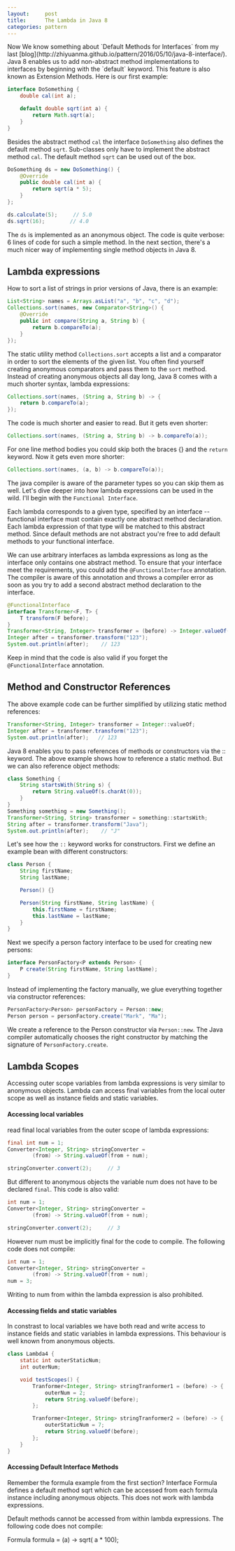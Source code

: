 ```yaml
---
layout:     post
title:      The Lambda in Java 8
categories: pattern
---
```


<link rel="stylesheet" type="text/css" href="/js/prettify/css/github.css" />
Now We know something about `Default Methods for Interfaces` from my last [blog](http://zhiyuanma.github.io/pattern/2016/05/10/java-8-interface/).
Java 8 enables us to add non-abstract method implementations to interfaces by beginning with the `default` keyword. This feature is also known as Extension Methods. Here is our first example:

```java
interface DoSomething {
    double cal(int a);

    default double sqrt(int a) {
        return Math.sqrt(a);
    }
}
```

Besides the abstract method `cal` the interface `DoSomething` also defines the default method `sqrt`. 
Sub-classes only have to implement the abstract method `cal`. The default method `sqrt` can be used out of the box.

```java
DoSomething ds = new DoSomething() {
    @Override
    public double cal(int a) {
        return sqrt(a * 5);
    }
};

ds.calculate(5);     // 5.0
ds.sqrt(16);        // 4.0
```

The `ds` is implemented as an anonymous object. The code is quite verbose: 6 lines of code for such a simple method. 
In the next section, there's a much nicer way of implementing single method objects in Java 8.

## Lambda expressions
How to sort a list of strings in prior versions of Java, there is an example:

```java
List<String> names = Arrays.asList("a", "b", "c", "d");
Collections.sort(names, new Comparator<String>() {
    @Override
    public int compare(String a, String b) {
        return b.compareTo(a);
    }
});
```

The static utility method `Collections.sort` accepts a list and a comparator in order to sort the elements of the given list. 
You often find yourself creating anonymous comparators and pass them to the `sort` method.
Instead of creating anonymous objects all day long, Java 8 comes with a much shorter syntax, lambda expressions:

```java
Collections.sort(names, (String a, String b) -> {
    return b.compareTo(a);
});
```

The code is much shorter and easier to read. But it gets even shorter:

```java
Collections.sort(names, (String a, String b) -> b.compareTo(a));
```

For one line method bodies you could skip both the braces {} and the `return` keyword. Now it gets even more shorter:

```java
Collections.sort(names, (a, b) -> b.compareTo(a));
```

The java compiler is aware of the parameter types so you can skip them as well. 
Let's dive deeper into how lambda expressions can be used in the wild. I'll begin with the `Functional Interface`.


Each lambda corresponds to a given type, specified by an interface -- functional interface must contain exactly one abstract method declaration. 
Each lambda expression of that type will be matched to this abstract method. Since default methods are not abstract you're free to add default methods to your functional interface.

We can use arbitrary interfaces as lambda expressions as long as the interface only contains one abstract method. 
To ensure that your interface meet the requirements, you could add the `@FunctionalInterface` annotation. 
The compiler is aware of this annotation and throws a compiler error as soon as you try to add a second abstract method declaration to the interface.

```java
@FunctionalInterface
interface Transformer<F, T> {
    T transform(F before);
}
Transformer<String, Integer> transformer = (before) -> Integer.valueOf(before);
Integer after = transformer.transform("123");
System.out.println(after);    // 123
```

Keep in mind that the code is also valid if you forget the `@FunctionalInterface` annotation.

## Method and Constructor References
The above example code can be further simplified by utilizing static method references:

```java
Transformer<String, Integer> transformer = Integer::valueOf;
Integer after = transformer.transform("123");
System.out.println(after);   // 123
```

Java 8 enables you to pass references of methods or constructors via the :: keyword. 
The above example shows how to reference a static method. But we can also reference object methods:

```java
class Something {
    String startsWith(String s) {
        return String.valueOf(s.charAt(0));
    }
}
Something something = new Something();
Transformer<String, String> transformer = something::startsWith;
String after = transformer.transform("Java");
System.out.println(after);    // "J"
```

Let's see how the `::` keyword works for constructors. First we define an example bean with different constructors:

```java
class Person {
    String firstName;
    String lastName;

    Person() {}

    Person(String firstName, String lastName) {
        this.firstName = firstName;
        this.lastName = lastName;
    }
}
```

Next we specify a person factory interface to be used for creating new persons:

```java
interface PersonFactory<P extends Person> {
    P create(String firstName, String lastName);
}
```

Instead of implementing the factory manually, we glue everything together via constructor references:

```java
PersonFactory<Person> personFactory = Person::new;
Person person = personFactory.create("Mark", "Ma");
```

We create a reference to the Person constructor via `Person::new`. The Java compiler automatically chooses the right constructor by matching the signature of `PersonFactory.create`.

## Lambda Scopes
Accessing outer scope variables from lambda expressions is very similar to anonymous objects. 
Lambda can access final variables from the local outer scope as well as instance fields and static variables.

#### Accessing local variables

read final local variables from the outer scope of lambda expressions:

```java
final int num = 1;
Converter<Integer, String> stringConverter =
        (from) -> String.valueOf(from + num);

stringConverter.convert(2);     // 3
```

But different to anonymous objects the variable num does not have to be declared `final`. This code is also valid:

```java
int num = 1;
Converter<Integer, String> stringConverter =
        (from) -> String.valueOf(from + num);

stringConverter.convert(2);     // 3
```

However num must be implicitly final for the code to compile. The following code does not compile:

```java
int num = 1;
Converter<Integer, String> stringConverter =
        (from) -> String.valueOf(from + num);
num = 3;
```

Writing to num from within the lambda expression is also prohibited.

#### Accessing fields and static variables

In constrast to local variables we have both read and write access to instance fields and static variables in lambda expressions. 
This behaviour is well known from anonymous objects.

```java
class Lambda4 {
    static int outerStaticNum;
    int outerNum;

    void testScopes() {
        Tranformer<Integer, String> stringTranformer1 = (before) -> {
            outerNum = 2;
            return String.valueOf(before);
        };

        Tranformer<Integer, String> stringTranformer2 = (before) -> {
            outerStaticNum = 7;
            return String.valueOf(before);
        };
    }
}
```

#### Accessing Default Interface Methods

Remember the formula example from the first section? Interface Formula defines a default method sqrt which can be accessed from each formula instance including anonymous objects. This does not work with lambda expressions.

Default methods cannot be accessed from within lambda expressions. The following code does not compile:

Formula formula = (a) -> sqrt( a * 100);